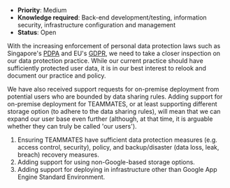 * **Priority**: Medium
* **Knowledge required**: Back-end development/testing, information security, infrastructure configuration and management
* **Status**: Open

With the increasing enforcement of personal data protection laws such as Singapore's [PDPA](https://www.pdpc.gov.sg/Legislation-and-Guidelines/Personal-Data-Protection-Act-Overview) and EU's [GDPR](https://eugdpr.org/), we need to take a closer inspection on our data protection practice.
While our current practice should have sufficiently protected user data, it is in our best interest to relook and document our practice and policy.

We have also received support requests for on-premise deployment from potential users who are bounded by data sharing rules.
Adding support for on-premise deployment for TEAMMATES, or at least supporting different storage option (to adhere to the data sharing rules), will mean that we can expand our user base even further (although, at that time, it is arguable whether they can truly be called 'our users').

1. Ensuring TEAMMATES have sufficient data protection measures (e.g. access control, security), policy, and backup/disaster (data loss, leak, breach) recovery measures.
1. Adding support for using non-Google-based storage options.
1. Adding support for deploying in infrastructure other than Google App Engine Standard Environment.

